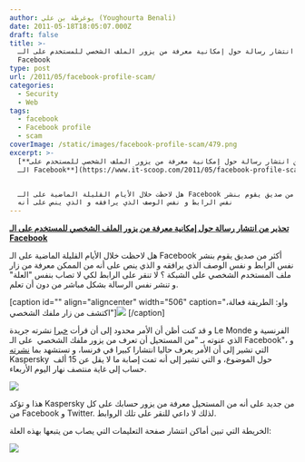 ```yaml
---
author: يوغرطة بن علي (Youghourta Benali)
date: 2011-05-18T18:05:07.000Z
draft: false
title: >-
  تحذير من انتشار رسالة حول إمكانية معرفة من يزور الملف الشخصي للمستخدم على الـ
  Facebook
type: post
url: /2011/05/facebook-profile-scam/
categories:
  - Security
  - Web
tags:
  - facebook
  - Facebook profile
  - scam
coverImage: /static/images/facebook-profile-scam/479.png
excerpt: >-
  [**تحذير من انتشار رسالة حول إمكانية معرفة من يزور الملف الشخصي للمستخدم على
  الـ Facebook**](https://www.it-scoop.com/2011/05/facebook-profile-scam/)


  هل لاحظت خلال الأيام القليلة الماضية على الـ Facebook أكثر من صديق يقوم بنشر
  نفس الرابط و نفس الوصف الذي يرافقه و الذي ينص على أنه
---
```

[**تحذير من انتشار رسالة حول إمكانية معرفة من يزور الملف الشخصي للمستخدم على الـ Facebook**](https://www.it-scoop.com/2011/05/facebook-profile-scam/)

هل لاحظت خلال الأيام القليلة الماضية على الـ Facebook أكثر من صديق يقوم بنشر نفس الرابط و نفس الوصف الذي يرافقه و الذي ينص على أنه من الممكن معرفة من زار ملف المستخدم الشخصي على الشبكة ؟ لا تنقر على الرابط لكي لا تصاب بنفس "العلة" و تنشر نفس الرسالة بشكل مباشر من دون أن تعلم.

\[caption id="" align="aligncenter" width="506" caption="واو: الطريقة فعالة، اكتشف من زار ملفك الشخصي"]![](/static/images/facebook-profile-scam/479.png) \[/caption]

و قد كنت أظن أن الأمر محدود إلى أن قرأت [خبرا](http://www.lemonde.fr/technologies/article/2011/05/18/il-est-impossible-de-savoir-qui-a-consulte-votre-profil-facebook\_1523680\_651865.html?utm_source=twitterfeed\&utm_medium=twitter) نشرته جريدة Le Monde الفرنسية و الذي عنوته بـ "من المستحيل أن تعرف من يزور ملفك الشخصي  على الـ Facebook"، و التي تشير إلى أن الأمر يعرف حاليا انتشارا كبيرا في فرنسا، و تستشهد بما [نشرته](http://www.securelist.com/en/blog/478/Facebook_profile_No_it_doesnt_work) Kaspersky  حول الموضوع، و التي تشير إلى أنه تمت إصابة ما لا يقل عن 15 ألف حساب إلى غاية منتصف نهار اليوم الأربعاء.

![](/static/images/facebook-profile-scam/485.png)

هذا و تؤكد Kaspersky من جديد على أنه من المستحيل معرفة من يزور حسابك على كل من Facebook و Twitter. لذلك لا داعي للنقر على تلك الروابط.

الخريطة التي تبين أماكن انتشار صفحة التعليمات التي يصاب من يتبعها بهذه العلة:

![](/static/images/facebook-profile-scam/483.png)
